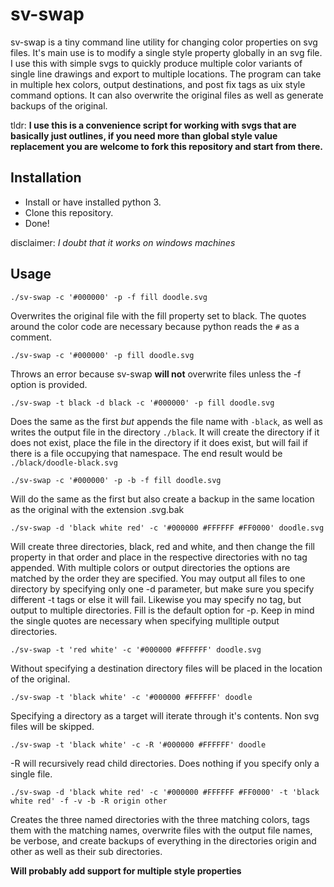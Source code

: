 # sv-swap
sv-swap is a tiny command line utility for changing color properties on svg files.
It's main use is to modify a single style property globally in an svg file. I use this with simple svgs to quickly produce multiple color variants of single line drawings and export to multiple locations. The program can take in multiple hex colors, output destinations, and post fix tags as uix style command options. It can also overwrite the original files as well as generate backups of the original.

tldr: **I use this is a convenience script for working with svgs that are basically just outlines, if you need more than global style value replacement you are welcome to fork this repository and start from there.**
## Installation
- Install or have installed python 3.
- Clone this repository.
- Done!

disclaimer: _I doubt that it works on windows machines_
## Usage

`./sv-swap -c '#000000' -p -f fill doodle.svg`

Overwrites the original file with the fill property set to black. The quotes around the color code are necessary because python reads the `#` as a comment.

`./sv-swap -c '#000000' -p fill doodle.svg`

Throws an error because sv-swap **will not** overwrite files unless the -f option is provided.

`./sv-swap -t black -d black -c '#000000' -p fill doodle.svg`

Does the same as the first *but* appends the file name with `-black`, as well as writes the output file in the directory `./black`. It will create the directory if it does not exist, place the file in the directory if it does exist, but will fail if there is a file occupying that namespace. The end result would be `./black/doodle-black.svg`

`./sv-swap -c '#000000' -p -b -f fill doodle.svg`

Will do the same as the first but also create a backup in the same location as the original with the extension .svg.bak

`./sv-swap -d 'black white red' -c '#000000 #FFFFFF #FF0000' doodle.svg`

Will create three directories, black, red and white, and then change the fill property in that order and place in the respective directories with no tag appended. With multiple colors or output directories the options are matched by the order they are specified. You may output all files to one directory by specifying only one -d parameter, but make sure you specify different -t tags or else it will fail. Likewise you may specify no tag, but output to multiple directories. Fill is the default option for -p. Keep in mind the single quotes are necessary when specifying mulltiple output directories.

`./sv-swap -t 'red white' -c '#000000 #FFFFFF' doodle.svg`

Without specifying a destination directory files will be placed in the location of the original.

`./sv-swap -t 'black white' -c '#000000 #FFFFFF' doodle`

Specifying a directory as a target will iterate through it's contents. Non svg files will be skipped.

`./sv-swap -t 'black white' -c -R '#000000 #FFFFFF' doodle`

-R will recursively read child directories. Does nothing if you specify only a single file. 

`./sv-swap -d 'black white red' -c '#000000 #FFFFFF #FF0000' -t 'black white red' -f -v -b -R origin other`

Creates the three named directories with the three matching colors, tags them with the matching names, overwrite files with the output file names, be verbose, and create backups of everything in the directories origin and other as well as their sub directories.

**Will probably add support for multiple style properties**